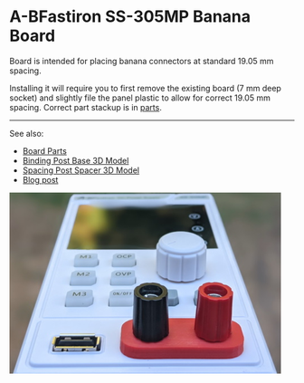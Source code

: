 # A-BFastiron SS-305MP Banana Board

Board is intended for placing banana connectors at standard 19.05 mm spacing.

Installing it will require you to first remove the existing board (7 mm deep
socket) and slightly file the panel plastic to allow for correct 19.05 mm
spacing. Correct part stackup is in [parts](Board/ABfastiron-Bananas.md).

---

See also:
* [Board Parts](Board/ABfastiron-Bananas.md)
* [Binding Post Base 3D Model](Board/ABfastiron-Bananas-Binding.md)
* [Spacing Post Spacer 3D Model](Board/ABfastiron-Bananas-Spacing.md)
* [Blog post](https://www.medo64.com/2021/07/changing-a-bfastiron-ss-305mp-binding-posts/)

![Front panel](Resources/ss305mp-front.jpg)
